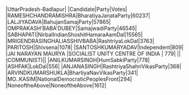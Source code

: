  
|UttarPradesh-Badlapur|
|Candidate|Party|Votes|
|RAMESHCHANDRAMISHRA|BharatiyaJanataParty|60237|
|LALJIYADAVA|BahujanSamajParty|57865|
|OMPRAKASH'BABA'DUBEY|SamajwadiParty|46545|
|SABHAPATI|NirbalIndianShoshitHamaraAamDal|15565|
|MRIGENDRASINGHALIASSHIVBABA|RashtriyaLokDal|3763|
|PARITOSH|Shivsena|1078|
|SANTOSHKUMARYADAV|Independent|809|
|JAI NARAYAN MAURYA            |SOCIALIST UNITY CENTRE OF INDIA     |  779|
||(COMMUNIST)||
|ANILKUMARSINGH|HumSabkiParty|778|
|ASHFAK|LokDal|556|
|ANJANASINGH|RashtriyaShahriVikasParty|368|
|ARVINDKUMARSHUKLA|BhartiyaNavVikasParty|341|
|MO..KASIM|NationalDemocraticPeoplesFront|294|
|NoneoftheAbove|NoneoftheAbove|1612|
